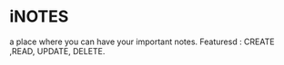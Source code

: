 # iNOTES 
a place where you can have your important notes.
Featuresd : CREATE ,READ, UPDATE, DELETE.

